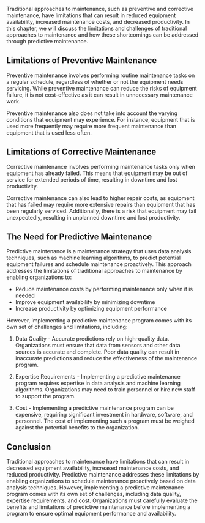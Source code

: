 
Traditional approaches to maintenance, such as preventive and corrective maintenance, have limitations that can result in reduced equipment availability, increased maintenance costs, and decreased productivity. In this chapter, we will discuss the limitations and challenges of traditional approaches to maintenance and how these shortcomings can be addressed through predictive maintenance.

Limitations of Preventive Maintenance
-------------------------------------

Preventive maintenance involves performing routine maintenance tasks on a regular schedule, regardless of whether or not the equipment needs servicing. While preventive maintenance can reduce the risks of equipment failure, it is not cost-effective as it can result in unnecessary maintenance work.

Preventive maintenance also does not take into account the varying conditions that equipment may experience. For instance, equipment that is used more frequently may require more frequent maintenance than equipment that is used less often.

Limitations of Corrective Maintenance
-------------------------------------

Corrective maintenance involves performing maintenance tasks only when equipment has already failed. This means that equipment may be out of service for extended periods of time, resulting in downtime and lost productivity.

Corrective maintenance can also lead to higher repair costs, as equipment that has failed may require more extensive repairs than equipment that has been regularly serviced. Additionally, there is a risk that equipment may fail unexpectedly, resulting in unplanned downtime and lost productivity.

The Need for Predictive Maintenance
-----------------------------------

Predictive maintenance is a maintenance strategy that uses data analysis techniques, such as machine learning algorithms, to predict potential equipment failures and schedule maintenance proactively. This approach addresses the limitations of traditional approaches to maintenance by enabling organizations to:

* Reduce maintenance costs by performing maintenance only when it is needed
* Improve equipment availability by minimizing downtime
* Increase productivity by optimizing equipment performance

However, implementing a predictive maintenance program comes with its own set of challenges and limitations, including:

1. Data Quality - Accurate predictions rely on high-quality data. Organizations must ensure that data from sensors and other data sources is accurate and complete. Poor data quality can result in inaccurate predictions and reduce the effectiveness of the maintenance program.

2. Expertise Requirements - Implementing a predictive maintenance program requires expertise in data analysis and machine learning algorithms. Organizations may need to train personnel or hire new staff to support the program.

3. Cost - Implementing a predictive maintenance program can be expensive, requiring significant investment in hardware, software, and personnel. The cost of implementing such a program must be weighed against the potential benefits to the organization.

Conclusion
----------

Traditional approaches to maintenance have limitations that can result in decreased equipment availability, increased maintenance costs, and reduced productivity. Predictive maintenance addresses these limitations by enabling organizations to schedule maintenance proactively based on data analysis techniques. However, implementing a predictive maintenance program comes with its own set of challenges, including data quality, expertise requirements, and cost. Organizations must carefully evaluate the benefits and limitations of predictive maintenance before implementing a program to ensure optimal equipment performance and availability.
